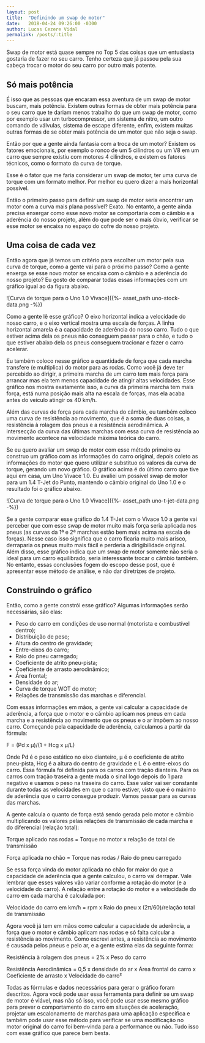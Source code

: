 ```yaml
---
layout: post
title:  "Definindo um swap de motor"
date:   2018-04-24 09:26:00 -0300
author: Lucas Cezere Vidal
permalink: /posts/:title
---
```

Swap de motor está quase sempre no Top 5 das coisas que um entusiasta gostaria de fazer no seu carro. Tenho certeza que já passou pela sua cabeça trocar o motor do seu carro por outro mais potente.

## Só mais potência

É isso que as pessoas que encaram essa aventura de um swap de motor buscam, mais potência. Existem outras formas de obter mais potência para o seu carro que te dariam menos trabalho do que um swap de motor, como por exemplo usar um turbocompressor, um sistema de nitro, um outro comando de válvulas, sistema de escape diferente, enfim, existem muitas outras formas de se obter mais potência de um motor que não seja o swap.

Então por que a gente ainda fantasia com a troca de um motor? Existem os fatores emocionais, por exemplo o ronco de um 5 cilindros ou um V8 em um carro que sempre existiu com motores 4 cilindros, e existem os fatores técnicos, como o formato da curva de torque.

Esse é o fator que me faria considerar um swap de motor, ter uma curva de torque com um formato melhor. Por melhor eu quero dizer a mais horizontal possível.

Então o primeiro passo para definir um swap de motor seria encontrar um motor com a curva mais plana possível? Exato. No entanto, a gente ainda precisa enxergar como esse novo motor se comportaria com o câmbio e a aderência do nosso projeto, além do que pode ser o mais óbvio, verificar se esse motor se encaixa no espaço do cofre do nosso projeto.

## Uma coisa de cada vez

Então agora que já temos um critério para escolher um motor pela sua curva de torque, como a gente vai para o próximo passo? Como a gente enxerga se esse novo motor se encaixa com o câmbio e a aderência do nosso projeto? Eu gosto de comparar todas essas informações com um gráfico igual ao da figura abaixo.

![Curva de torque para o Uno 1.0 Vivace]({%- asset_path uno-stock-data.png -%})

Como a gente lê esse gráfico? O eixo horizontal indica a velocidade do nosso carro, e o eixo vertical mostra uma escala de forças. A linha horizontal amarela é a capacidade de aderência do nosso carro. Tudo o que estiver acima dela os pneus não conseguem passar para o chão, e tudo o que estiver abaixo dela os pneus conseguem tracionar e fazer o carro acelerar.

Eu também coloco nesse gráfico a quantidade de força que cada marcha transfere (e multiplica) do motor para as rodas. Como você já deve ter percebido ao dirigir, a primeira marcha de um carro tem mais força para arrancar mas ela tem menos capacidade de atingir altas velocidades. Esse gráfico nos mostra exatamente isso, a curva da primeira marcha tem mais força, está numa posição mais alta na escala de forças, mas ela acaba antes do veículo atingir os 40 km/h.

Além das curvas de força para cada marcha do câmbio, eu também coloco uma curva de resistência ao movimento, que é a soma de duas coisas, a resistência à rolagem dos pneus e a resistência aerodinâmica. A intersecção da curva das últimas marchas com essa curva de resistência ao movimento acontece na velocidade máxima teórica do carro.

Se eu quero avaliar um swap de motor com esse método primeiro eu construo um gráfico com as informações do carro original, depois coleto as informações do motor que quero utilizar e substituo os valores da curva de torque, gerando um novo gráfico. O gráfico acima é do último carro que tive aqui em casa, um Uno Vivace 1.0. Eu avaliei um possível swap de motor para um 1.4 T-Jet do Punto, mantendo o câmbio original do Uno 1.0 e o resultado foi o gráfico abaixo.

![Curva de torque para o Uno 1.0 Vivace]({%- asset_path uno-t-jet-data.png -%})

Se a gente comparar esse gráfico do 1.4 T-Jet com o Vivace 1.0 a gente vai perceber que com esse swap de motor muito mais força seria aplicada nos pneus (as curvas da 1ª e 2ª marchas estão bem mais acima na escala de forças). Nesse caso isso significa que o carro ficaria muito mais arisco, derraparia os pneus muito mais fácil e perderia a dirigibilidade original. Além disso, esse gráfico indica que um swap de motor somente não seria o ideal para um carro equilibrado, seria interessante trocar o câmbio também. No entanto, essas conclusões fogem do escopo desse post, que é apresentar esse método de análise, e não dar diretrizes de projeto.

## Construindo o gráfico

Então, como a gente constrói esse gráfico? Algumas informações serão necessárias, são elas:

- Peso do carro em condições de uso normal (motorista e combustível dentro);
- Distribuição de peso;
- Altura do centro de gravidade;
- Entre-eixos do carro;
- Raio do pneu carregado;
- Coeficiente de atrito pneu-pista;
- Coeficiente de arrasto aerodinâmico;
- Área frontal;
- Densidade do ar;
- Curva de torque WOT do motor;
- Relações de transmissão das marchas e diferencial.

Com essas informações em mãos, a gente vai calcular a capacidade de aderência, a força que o motor e o câmbio aplicam nos pneus em cada marcha e a resistência ao movimento que os pneus e o ar impõem ao nosso carro. Começando pela capacidade de aderência, calculamos a partir da fórmula:

F = (Pd x μ)/(1 + Hcg x μ/L)

Onde Pd é o peso estático no eixo dianteiro, μ é o coeficiente de atrito pneu-pista, Hcg é a altura do centro de gravidade e L é o entre-eixos do carro. Essa fórmula foi definida para os carros com tração dianteira. Para os carros com tração traseira a gente muda o sinal logo depois do 1 para negativo e usamos o peso na traseira do carro. Esse valor vai ser constante durante todas as velocidades em que o carro estiver, visto que é o máximo de aderência que o carro consegue produzir. Vamos passar para as curvas das marchas.

A gente calcula o quanto de força está sendo gerada pelo motor e câmbio multiplicando os valores pelas relações de transmissão de cada marcha e do diferencial (relação total):

Torque aplicado nas rodas = Torque no motor x relação de total de transmissão

Força aplicada no chão = Torque nas rodas / Raio do pneu carregado

Se essa força vinda do motor aplicada no chão for maior do que a capacidade de aderência que a gente calculou, o carro vai derrapar. Vale lembrar que esses valores vão variar conforme a rotação do motor (e a velocidade do carro). A relação entre a rotação do motor e a velocidade do carro em cada marcha é calculada por:

Velocidade do carro em km/h = rpm x Raio do pneu x (2π/60)/relação total de transmissão

Agora você já tem em mãos como calcular a capacidade de aderência, a força que o motor e câmbio aplicam nas rodas e só falta calcular a resistência ao movimento. Como escrevi antes, a resistência ao movimento é causada pelos pneus e pelo ar, e a gente estima elas da seguinte forma:

Resistência à rolagem dos pneus = 2% x Peso do carro

Resistência Aerodinâmica = 0,5 x densidade do ar x Área frontal do carro x Coeficiente de arrasto x Velocidade do carro²

Todas as fórmulas e dados necessários para gerar o gráfico foram descritos. Agora você pode usar essa ferramenta para definir se um swap de motor é viável, mas não só isso, você pode usar esse mesmo gráfico para prever o comportamento do carro em situações de aceleração, projetar um escalonamento de marchas para uma aplicação específica e também pode usar esse método para verificar se uma modificação no motor original do carro foi bem-vinda para a performance ou não. Tudo isso com esse gráfico que parece bem besta.
